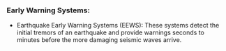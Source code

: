 ### Early Warning Systems:
 - Earthquake Early Warning Systems (EEWS): These systems detect the initial tremors of an earthquake and provide warnings seconds to minutes before the more damaging seismic waves arrive.
